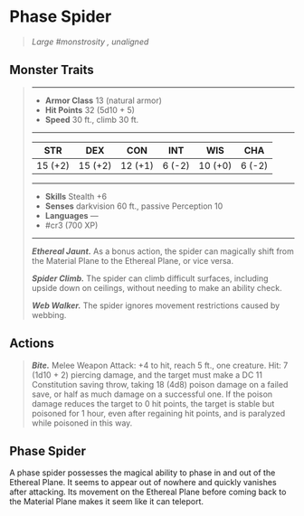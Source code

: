 # Phase Spider
>*Large #monstrosity , unaligned*
## Monster Traits
>___
>- **Armor Class** 13 (natural armor)
>- **Hit Points** 32 (5d10 + 5)
>- **Speed** 30 ft., climb 30 ft.
>___
>|STR|DEX|CON|INT|WIS|CHA|
>|:---:|:---:|:---:|:---:|:---:|:---:|
>|15 (+2)|15 (+2)|12 (+1)|6 (-2)|10 (+0)|6 (-2)|
>___
>- **Skills** Stealth +6
>- **Senses** darkvision 60 ft., passive Perception 10
>- **Languages** —
>- #cr3 (700 XP)
>___
>***Ethereal Jaunt.*** As a bonus action, the spider can magically shift from the Material Plane to the Ethereal Plane, or vice versa.  
>
>***Spider Climb.*** The spider can climb difficult surfaces, including upside down on ceilings, without needing to make an ability check.  
>
>***Web Walker.*** The spider ignores movement restrictions caused by webbing.  
>
## Actions
>***Bite.*** Melee Weapon Attack: +4 to hit, reach 5 ft., one creature. Hit: 7 (1d10 + 2) piercing damage, and the target must make a DC 11 Constitution saving throw, taking 18 (4d8) poison damage on a failed save, or half as much damage on a successful one. If the poison damage reduces the target to 0 hit points, the target is stable but poisoned for 1 hour, even after regaining hit points, and is paralyzed while poisoned in this way.
## Phase Spider
A phase spider possesses the magical ability to phase in and out of the Ethereal Plane. It seems to appear out of nowhere and quickly vanishes after attacking. Its movement on the Ethereal Plane before coming back to the Material Plane makes it seem like it can teleport.